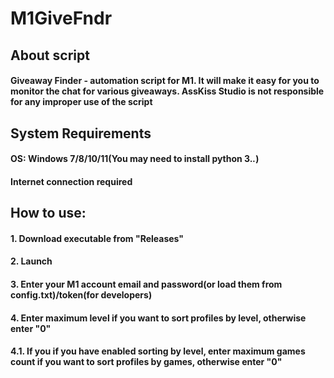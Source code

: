 # M1GiveFndr
## About script
#### Giveaway Finder - automation script for M1. It will make it easy for you to monitor the chat for various giveaways. AssKiss Studio is not responsible for any improper use of the script
## System Requirements
#### OS: Windows 7/8/10/11(You may need to install python 3.*.*)
#### Internet connection required
## How to use:
#### 1. Download executable from "Releases"
#### 2. Launch
#### 3. Enter your M1 account email and password(or load them from config.txt)/token(for developers)
#### 4. Enter maximum level if you want to sort profiles by level, otherwise enter "0"
#### 4.1. If you if you have enabled sorting by level, enter maximum games count if you want to sort profiles by games, otherwise enter "0"



